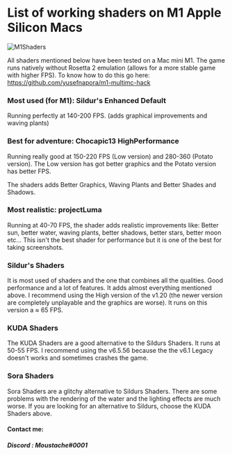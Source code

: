 # List of working shaders on M1 Apple Silicon Macs
![M1Shaders](https://user-images.githubusercontent.com/49116367/115900667-829bdb00-a460-11eb-9a3b-1ca19a03f18b.png)

All shaders mentioned below have been tested on a Mac mini M1. The game runs natively without Rosetta 2 emulation (allows for a more stable game with higher FPS). To know how to do this go here: https://github.com/yusefnapora/m1-multimc-hack

### Most used (for M1): Sildur's Enhanced Default

Running perfectly at 140-200 FPS. (adds graphical improvements and waving plants)

### Best for adventure: Chocapic13 HighPerformance

Running really good at 150-220 FPS (Low version) and 280-360 (Potato version).
The Low version has got better graphics and the Potato version has better FPS.

The shaders adds Better Graphics, Waving Plants and Better Shades and Shadows.

### Most realistic: projectLuma

Running at 40-70 FPS, the shader adds realistic improvements like: Better sun, better water, waving plants, better shadows, better stars, better moon etc…
This isn't the best shader for performance but it is one of the best for taking screenshots.

### Sildur's Shaders

It is most used of shaders and the one that combines all the qualities. Good performance and a lot of features. It adds almost everything mentioned above.
I recommend using the High version of the v1.20 (the newer version are completely unplayable and the graphics are worse). It runs on this version a ≈ 65 FPS.

### KUDA Shaders

The KUDA Shaders are a good alternative to the Sildurs Shaders. It runs at 50-55 FPS. I recommend using the v6.5.56 because the the v6.1 Legacy doesn't works and sometimes crashes the game.

### Sora Shaders

Sora Shaders are a glitchy alternative to Sildurs Shaders. There are some problems with the rendering of the water and the lighting effects are much worse. If you are looking for an alternative to Sildurs, choose the KUDA Shaders above.


#### Contact me:

##### Discord : Moustache#0001
